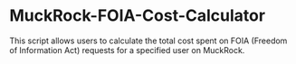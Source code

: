 # MuckRock-FOIA-Cost-Calculator
This script allows users to calculate the total cost spent on FOIA (Freedom of Information Act) requests for a specified user on MuckRock. 

